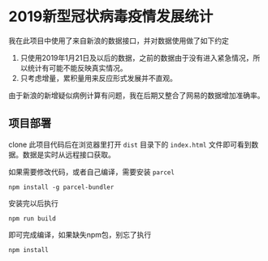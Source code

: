 # 2019新型冠状病毒疫情发展统计

我在此项目中使用了来自新浪的数据接口，并对数据使用做了如下约定

1. 只使用2019年1月21日及以后的数据，之前的数据由于没有进入紧急情况，所以统计有可能不能反映真实情况。
2. 只考虑增量，累积量用来反应形式发展并不直观。

由于新浪的新增疑似病例计算有问题，我在后期又整合了网易的数据增加准确率。

## 项目部署

clone 此项目代码后在浏览器里打开 `dist` 目录下的 `index.html` 文件即可看到数据。数据是实时从远程接口获取。

如果需要修改代码，或者自己编译，需要安装 `parcel`

```
npm install -g parcel-bundler
```

安装完以后执行

```
npm run build
```

即可完成编译，如果缺失npm包，别忘了执行

```
npm install
```